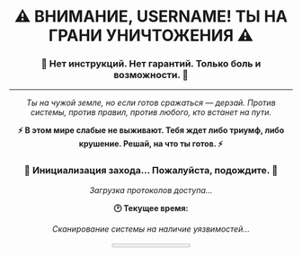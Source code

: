 <h1 align="center">⚠️ ВНИМАНИЕ, USERNAME! ТЫ НА ГРАНИ УНИЧТОЖЕНИЯ ⚠️</h1>
<h3 align="center">🔪 Нет инструкций. Нет гарантий. Только боль и возможности. 🔪</h3>

---

<p align="center">
  <i>Ты на чужой земле, но если готов сражаться — дерзай. Против системы, против правил, против любого, кто встанет на пути.</i>
</p>

<p align="center">
  <b>⚡ В этом мире слабые не выживают. Тебя ждет либо триумф, либо крушение. Решай, на что ты готов. ⚡</b>
</p>

<h3 align="center">🔄 Инициализация захода... Пожалуйста, подождите. 🔄</h3>

<p align="center">
  <i>Загрузка протоколов доступа...</i>
</p>

<p align="center">
  <b>🕑 Текущее время: <span id="current-time"></span></b>
</p>

<p align="center">
  <i>Сканирование системы на наличие уязвимостей...</i>
</p>

<div align="center">
  <progress id="loading" value="0" max="100"></progress>
</div>

<p align="center" id="loading-status"></p>

<script>
  let loadingProgress = 0;
  const loadingInterval = setInterval(() => {
    loadingProgress += Math.floor(Math.random() * 10) + 5; // Увеличение прогресса случайно от 5 до 15
    document.getElementById("loading").value = loadingProgress;
    document.getElementById("loading-status").innerText = `Загрузка: ${loadingProgress}%`;

    if (loadingProgress >= 100) {
      clearInterval(loadingInterval);
      document.getElementById("loading-status").innerText = "✅ Загрузка завершена. Добро пожаловать в систему, USERNAME!";
      document.getElementById("current-time").innerText = new Date().toLocaleTimeString();
    }
  }, 500); // Обновление каждые 500 мс
</script>
